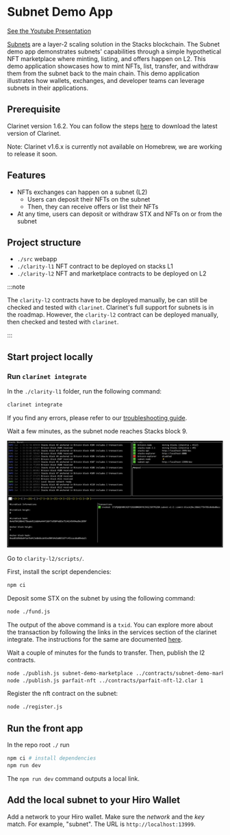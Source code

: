 # Subnet Demo App

[See the Youtube Presentation](https://www.youtube.com/watch?v=FHKf-9C0LoI)

[Subnets](https://github.com/hirosystems/stacks-subnets#readme) are a layer-2 scaling solution in the Stacks blockchain. The Subnet demo app demonstrates subnets' capabilities through a simple hypothetical NFT marketplace where minting, listing, and offers happen on L2.
This demo application showcases how to mint NFTs, list, transfer, and withdraw them from the subnet back to the main chain. This demo application illustrates how wallets, exchanges, and developer teams can leverage subnets in their applications.

## Prerequisite

Clarinet version 1.6.2. You can follow the steps [here](https://docs.hiro.so/clarinet/getting-started#install-clarinet) to download the latest version of Clarinet.

Note: Clarinet v1.6.x is currently not available on Homebrew, we are working to release it soon.

## Features

- NFTs exchanges can happen on a subnet (L2)
  - Users can deposit their NFTs on the subnet
  - Then, they can receive offers or list their NFTs
- At any time, users can deposit or withdraw STX and NFTs on or from the subnet


## Project structure

- `./src` webapp
- `./clarity-l1` NFT contract to be deployed on stacks L1
- `./clarity-l2` NFT and marketplace contracts to be deployed on L2

:::note

The `clarity-l2` contracts have to be deployed manually, be can still be checked and tested with `clarinet`.
Clarinet's full support for subnets is in the roadmap. However, the `clarity-l2` contract can be deployed manually, then checked and tested with `clarinet`.

:::

## Start project locally

### Run `clarinet integrate`

In the `./clarity-l1` folder, run the following command:

```sh
clarinet integrate
```

If you find any errors, please refer to our [troubleshooting guide](https://docs.hiro.so/clarinet/troubleshooting).

Wait a few minutes, as the subnet node reaches Stacks block 9.

![Stacks block 9](images/microblock_9.png)

Go to `clarity-l2/scripts/`.

First, install the script dependencies:

```sh
npm ci
```

Deposit some STX on the subnet by using the following command:

```sh
node ./fund.js
```
The output of the above command is a `txid`. You can explore more about the transaction by following the links in the services section of the clarinet integrate. The instructions for the same are documented [here](https://docs.hiro.so/subnets/getting-started#interacting-with-the-subnet).

Wait a couple of minutes for the funds to transfer. Then, publish the l2 contracts.

```sh
node ./publish.js subnet-demo-marketplace ../contracts/subnet-demo-marketplace.clar 0
node ./publish.js parfait-nft ../contracts/parfait-nft-l2.clar 1
```

Register the nft contract on the subnet:

```sh
node ./register.js
```

## Run the front app

In the repo root `./` run

```sh
npm ci # install dependencies
npm run dev
```

The `npm run dev` command outputs a local link.

## Add the local subnet to your Hiro Wallet

Add a network to your Hiro wallet. Make sure the *network* and the *key* match. For example, "subnet". 
The URL is `http://localhost:13999`.

